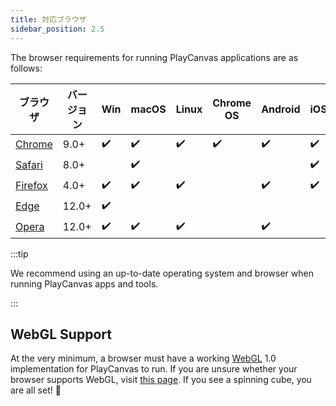```yaml
---
title: 対応ブラウザ
sidebar_position: 2.5
---
```


The browser requirements for running PlayCanvas applications are as follows:

| ブラウザ                                     | バージョン | Win      | macOS    | Linux    | Chrome OS | Android  | iOS      |
| ------------------------------------------- | ------- | -------- | -------- | -------- | --------- | -------- | -------- |
| [Chrome](https://www.google.com/chrome/)    | 9.0+    | ✔️      | ✔️       | ✔️      | ✔️        | ✔️      | ✔️       |
| [Safari](https://www.apple.com/safari/)     | 8.0+    |          | ✔️      |          |           |          | ✔️       |
| [Firefox](https://www.mozilla.org/firefox/) | 4.0+    | ✔️      | ✔️       | ✔️      |           | ✔️       | ✔️      |
| [Edge](https://www.microsoft.com/edge)      | 12.0+   | ✔️      |          |          |           |          |          |
| [Opera](https://www.opera.com/)             | 12.0+   | ✔️      | ✔️       | ✔️      |           | ✔️       |          |

:::tip

We recommend using an up-to-date operating system and browser when running PlayCanvas apps and tools.

:::

## WebGL Support

At the very minimum, a browser must have a working [WebGL](https://en.wikipedia.org/wiki/WebGL) 1.0 implementation for PlayCanvas to run. If you are unsure whether your browser supports WebGL, visit [this page](https://get.webgl.org/). If you see a spinning cube, you are all set! 🎉
